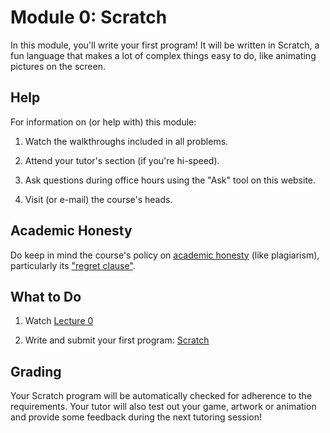 # Module 0: Scratch

In this module, you'll write your first program! It will be written in Scratch, a fun language that makes a lot of complex things easy to do, like animating pictures on the screen.


## Help

For information on (or help with) this module:

1. Watch the walkthroughs included in all problems.

2. Attend your tutor's section (if you're hi-speed).

3. Ask questions during office hours using the "Ask" tool on this website.

4. Visit (or e-mail) the course's heads.


## Academic Honesty

Do keep in mind the course's policy on [academic honesty](/syllabus#academic_honesty) (like plagiarism), particularly its ["regret clause"](/syllabus#regret).


## What to Do

1. Watch [Lecture 0](/lectures/lecture-0)

2. Write and submit your first program: [Scratch](/problems/scratch)


## Grading

Your Scratch program will be automatically checked for adherence to the requirements. Your tutor will also test out your game, artwork or animation and provide some feedback during the next tutoring session!
